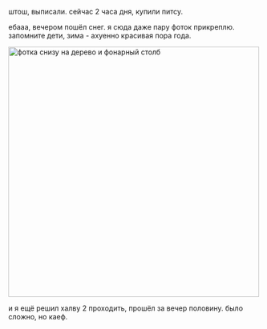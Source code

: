 штош, выписали. сейчас 2 часа дня, купили питсу.

ебааа, вечером пошёл снег. я сюда даже пару фоток прикреплю. запомните дети, зима - ахуенно красивая пора года.

<img src="https://cdn.discordapp.com/attachments/788123024447897671/1310290932020809819/IMG_20241122_185414.jpg?ex=6744af06&is=67435d86&hm=317b6621dcc514b258069562a18641d4dbd3fcc89c2ad2c35474a5e1a8e736ea&" alt="фотка снизу на дерево и фонарный столб" width="500"> 

и я ещё решил халву 2 проходить, прошёл за вечер половину. было сложно, но каеф.
